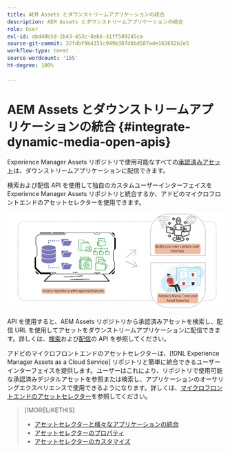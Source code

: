 ```yaml
---
title: AEM Assets とダウンストリームアプリケーションの統合
description: AEM Assets とダウンストリームアプリケーションの統合
role: User
exl-id: abd48b5d-2b43-453c-8eb6-31ff509245ca
source-git-commit: 32fdbf9b4151c949b307d8bd587ade163682b2e5
workflow-type: tm+mt
source-wordcount: '155'
ht-degree: 100%

---
```


# AEM Assets とダウンストリームアプリケーションの統合 {#integrate-dynamic-media-open-apis}

Experience Manager Assets リポジトリで使用可能なすべての[承認済みアセット](/help/assets/approve-assets.md)は、ダウンストリームアプリケーションに配信できます。

検索および配信 API を使用して独自のカスタムユーザーインターフェイスを Experience Manager Assets リポジトリと統合するか、アドビのマイクロフロントエンドのアセットセレクターを使用できます。

![AEM Assets リポジトリとの統合](assets/asset-selector-integration.png)

API を使用すると、AEM Assets リポジトリから承認済みアセットを検索し、配信 URL を使用してアセットをダウンストリームアプリケーションに配信できます。詳しくは、[検索](/help/assets/search-assets-api.md)および[配信](/help/assets/deliver-assets-apis.md)の API を参照してください。

アドビのマイクロフロントエンドのアセットセレクターは、[!DNL Experience Manager Assets as a Cloud Service] リポジトリと簡単に統合できるユーザーインターフェイスを提供します。ユーザーはこれにより、リポジトリで使用可能な承認済みデジタルアセットを参照または検索し、アプリケーションのオーサリングエクスペリエンスで使用できるようになります。詳しくは、[マイクロフロントエンドのアセットセレクター](/help/assets/overview-asset-selector.md)を参照してください。

>[!MORELIKETHIS]
>
>* [アセットセレクターと様々なアプリケーションの統合](/help/assets/integrate-asset-selector.md)
>* [アセットセレクターのプロパティ](/help/assets/asset-selector-properties.md)
>* [アセットセレクターのカスタマイズ](/help/assets/asset-selector-customization.md)
